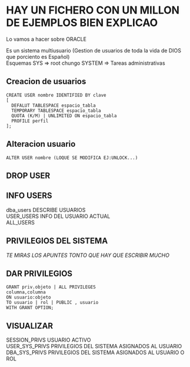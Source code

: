 # HAY UN FICHERO CON UN MILLON DE EJEMPLOS BIEN EXPLICAO

Lo vamos a hacer sobre ORACLE  

Es un sistema multiusuario (Gestion de usuarios de toda la vida de DIOS que porciento es Español)  
  Esquemas
  SYS => root chungo
  SYSTEM => Tareas administrativas

## Creacion de usuarios

    CREATE USER nombre IDENTIFIED BY clave
    [
      DEFALUT TABLESPACE espacio_tabla
      TEMPORARY TABLESPACE espacio_tabla
      QUOTA (K/M) | UNLIMITED ON espacio_tabla
      PROFILE perfil
    ];
## Alteracion usuario

    ALTER USER nombre (LOQUE SE MODIFICA EJ:UNLOCK...)

## DROP USER

## INFO USERS
  dba_users DESCRIBE USUARIOS    
  USER_USERS INFO DEL USUARIO ACTUAL  
  ALL_USERS   
## PRIVILEGIOS DEL SISTEMA
  *TE MIRAS LOS APUNTES TONTO QUE HAY QUE ESCRIBIR MUCHO*
## DAR PRIVILEGIOS
    GRANT priv.objeto | ALL PRIVILEGES
    columna,columna
    ON usuario:objeto
    TO usuario | rol | PUBLIC , usuario
    WITH GRANT OPTION;
## VISUALIZAR
  SESSION_PRIVS USUARIO ACTIVO  
  USER_SYS_PRIVS PRIVILEGIOS DEL SISTEMA ASIGNADOS AL USUARIO  
  DBA_SYS_PRIVS  PRIVILEGIOS DEL SISTEMA ASIGNADOS AL USUARIO O ROL  




